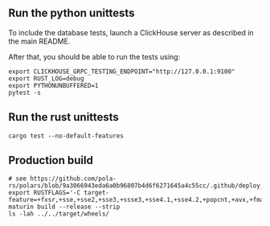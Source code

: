 
## Run the python unittests

To include the database tests, launch a ClickHouse server as described in the main README.

After that, you should be able to run the tests using:

```shell
export CLICKHOUSE_GRPC_TESTING_ENDPOINT="http://127.0.0.1:9100"
export RUST_LOG=debug
export PYTHONUNBUFFERED=1
pytest -s
```


## Run the rust unittests

```shell
cargo test --no-default-features
```

## Production build

```shell
# see https://github.com/pola-rs/polars/blob/9a3066943eda6a0b96807b4d6f6271645a4c55cc/.github/deploy_manylinux.sh#L12
export RUSTFLAGS='-C target-feature=+fxsr,+sse,+sse2,+sse3,+ssse3,+sse4.1,+sse4.2,+popcnt,+avx,+fma'
maturin build --release --strip
ls -lah ../../target/wheels/
```
